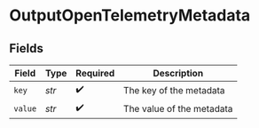 # OutputOpenTelemetryMetadata


## Fields

| Field                     | Type                      | Required                  | Description               |
| ------------------------- | ------------------------- | ------------------------- | ------------------------- |
| `key`                     | *str*                     | :heavy_check_mark:        | The key of the metadata   |
| `value`                   | *str*                     | :heavy_check_mark:        | The value of the metadata |